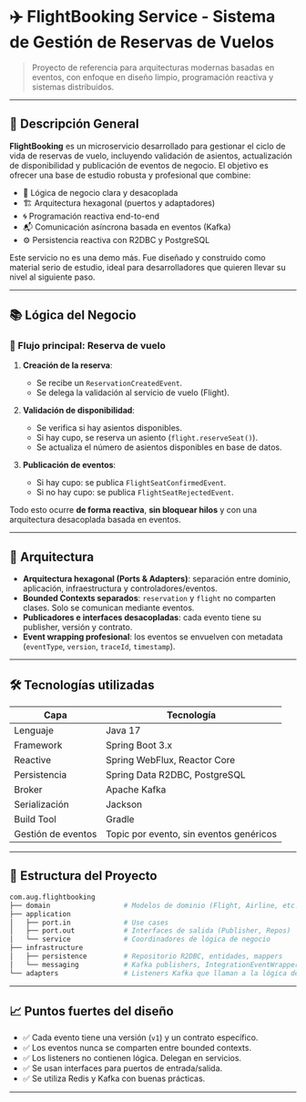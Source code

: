 # ✈️ FlightBooking Service - Sistema de Gestión de Reservas de Vuelos

> Proyecto de referencia para arquitecturas modernas basadas en eventos, con enfoque en diseño limpio, programación reactiva y sistemas distribuidos.

---

## 🚀 Descripción General

**FlightBooking** es un microservicio desarrollado para gestionar el ciclo de vida de reservas de vuelo, incluyendo validación de asientos, actualización de disponibilidad y publicación de eventos de negocio. El objetivo es ofrecer una base de estudio robusta y profesional que combine:

- 🧠 Lógica de negocio clara y desacoplada
- 🏗️ Arquitectura hexagonal (puertos y adaptadores)
- 🌀 Programación reactiva end-to-end
- 📬 Comunicación asíncrona basada en eventos (Kafka)
- ⚙️ Persistencia reactiva con R2DBC y PostgreSQL

Este servicio no es una demo más. Fue diseñado y construido como material serio de estudio, ideal para desarrolladores que quieren llevar su nivel al siguiente paso.

---

## 📚 Lógica del Negocio

### 📌 Flujo principal: **Reserva de vuelo**

1. **Creación de la reserva**:
   - Se recibe un `ReservationCreatedEvent`.
   - Se delega la validación al servicio de vuelo (Flight).

2. **Validación de disponibilidad**:
   - Se verifica si hay asientos disponibles.
   - Si hay cupo, se reserva un asiento (`flight.reserveSeat()`).
   - Se actualiza el número de asientos disponibles en base de datos.

3. **Publicación de eventos**:
   - Si hay cupo: se publica `FlightSeatConfirmedEvent`.
   - Si no hay cupo: se publica `FlightSeatRejectedEvent`.

Todo esto ocurre **de forma reactiva**, **sin bloquear hilos** y con una arquitectura desacoplada basada en eventos.

---

## 🧱 Arquitectura

- **Arquitectura hexagonal (Ports & Adapters)**: separación entre dominio, aplicación, infraestructura y controladores/eventos.
- **Bounded Contexts separados**: `reservation` y `flight` no comparten clases. Solo se comunican mediante eventos.
- **Publicadores e interfaces desacopladas**: cada evento tiene su publisher, versión y contrato.
- **Event wrapping profesional**: los eventos se envuelven con metadata (`eventType`, `version`, `traceId`, `timestamp`).

---

## 🛠️ Tecnologías utilizadas

| Capa        | Tecnología                               |
|-------------|-------------------------------------------|
| Lenguaje    | Java 17                                   |
| Framework   | Spring Boot 3.x                           |
| Reactive    | Spring WebFlux, Reactor Core              |
| Persistencia| Spring Data R2DBC, PostgreSQL             |
| Broker      | Apache Kafka                              |
| Serialización | Jackson                                 |
| Build Tool  | Gradle                                    |
| Gestión de eventos | Topic por evento, sin eventos genéricos |

---

## 📂 Estructura del Proyecto

```bash
com.aug.flightbooking
├── domain                  # Modelos de dominio (Flight, Airline, etc.)
├── application
│   ├── port.in             # Use cases
│   ├── port.out            # Interfaces de salida (Publisher, Repos)
│   └── service             # Coordinadores de lógica de negocio
├── infrastructure
│   ├── persistence         # Repositorio R2DBC, entidades, mappers
│   └── messaging           # Kafka publishers, IntegrationEventWrapper
└── adapters                # Listeners Kafka que llaman a la lógica de negocio
```

---

## 📈 Puntos fuertes del diseño

- ✅ Cada evento tiene una versión (`v1`) y un contrato específico.
- ✅ Los eventos nunca se comparten entre bounded contexts.
- ✅ Los listeners no contienen lógica. Delegan en servicios.
- ✅ Se usan interfaces para puertos de entrada/salida.
- ✅ Se utiliza Redis y Kafka con buenas prácticas.

---


